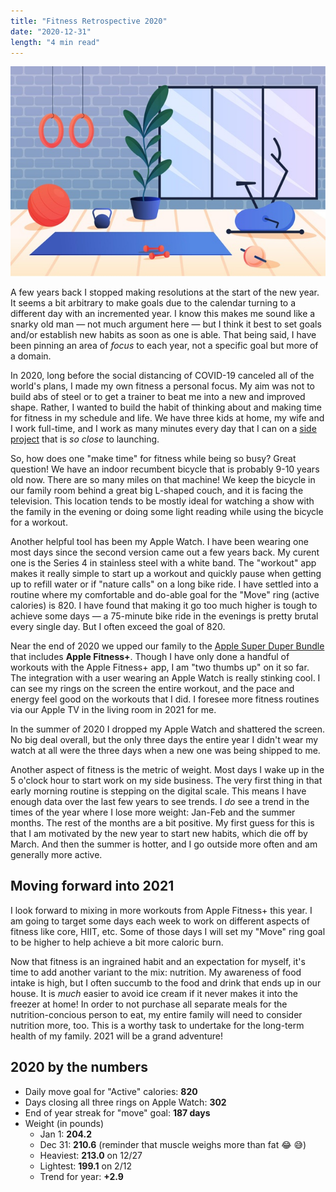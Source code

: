 ```yaml
---
title: "Fitness Retrospective 2020"
date: "2020-12-31"
length: "4 min read"
---
```


![home gym - image courtesy of freepik.com](./gradient-home-gym-with-different-elements.jpg)

A few years back I stopped making resolutions at the start of the new year. It seems a bit arbitrary to make goals due to the calendar turning to a different day with an incremented year. I know this makes me sound like a snarky old man — not much argument here — but I think it best to set goals and/or establish new habits as soon as one is able. That being said, I have been pinning an area of _focus_ to each year, not a specific goal but more of a domain.

In 2020, long before the social distancing of COVID-19 canceled all of the world's plans, I made my own fitness a personal focus. My aim was not to build abs of steel or to get a trainer to beat me into a new and improved shape. Rather, I wanted to build the habit of thinking about and making time for fitness in my schedule and life. We have three kids at home, my wife and I work full-time, and I work as many minutes every day that I can on a [side project](https://www.presto-assistant.com/) that is _so close_ to launching.

So, how does one "make time" for fitness while being so busy? Great question! We have an indoor recumbent bicycle that is probably 9-10 years old now. There are so many miles on that machine! We keep the bicycle in our family room behind a great big L-shaped couch, and it is facing the television. This location tends to be mostly ideal for watching a show with the family in the evening or doing some light reading while using the bicycle for a workout.

Another helpful tool has been my Apple Watch. I have been wearing one most days since the second version came out a few years back. My curent one is the Series 4 in stainless steel with a white band. The "workout" app makes it really simple to start up a workout and quickly pause when getting up to refill water or if "nature calls" on a long bike ride. I have settled into a routine where my comfortable and do-able goal for the "Move" ring (active calories) is 820. I have found that making it go too much higher is tough to achieve some days — a 75-minute bike ride in the evenings is pretty brutal every single day. But I often exceed the goal of 820.

Near the end of 2020 we upped our family to the [Apple Super Duper Bundle](https://www.apple.com/apple-one/) that includes **Apple Fitness+**. Though I have only done a handful of workouts with the Apple Fitness+ app, I am "two thumbs up" on it so far. The integration with a user wearing an Apple Watch is really stinking cool. I can see my rings on the screen the entire workout, and the pace and energy feel good on the workouts that I did. I foresee more fitness routines via our Apple TV in the living room in 2021 for me.

In the summer of 2020 I dropped my Apple Watch and shattered the screen. No big deal overall, but the only three days the entire year I didn't wear my watch at all were the three days when a new one was being shipped to me.

Another aspect of fitness is the metric of weight. Most days I wake up in the 5 o'clock hour to start work on my side business. The very first thing in that early morning routine is stepping on the digital scale. This means I have enough data over the last few years to see trends. I _do_ see a trend in the times of the year where I lose more weight: Jan-Feb and the summer months. The rest of the months are a bit positive. My first guess for this is that I am motivated by the new year to start new habits, which die off by March. And then the summer is hotter, and I go outside more often and am generally more active.

## Moving forward into 2021

I look forward to mixing in more workouts from Apple Fitness+ this year. I am going to target some days each week to work on different aspects of fitness like core, HIIT, etc. Some of those days I will set my "Move" ring goal to be higher to help achieve a bit more caloric burn.

Now that fitness is an ingrained habit and an expectation for myself, it's time to add another variant to the mix: nutrition. My awareness of food intake is high, but I often succumb to the food and drink that ends up in our house. It is _much_ easier to avoid ice cream if it never makes it into the freezer at home! In order to not purchase all separate meals for the nutrition-concious person to eat, my entire family will need to consider nutrition more, too. This is a worthy task to undertake for the long-term health of my family. 2021 will be a grand adventure!

## 2020 by the numbers

- Daily move goal for "Active" calories: **820**
- Days closing all three rings on Apple Watch: **302**
- End of year streak for "move" goal: **187 days**
- Weight (in pounds)
  - Jan 1: **204.2**
  - Dec 31: **210.6** (reminder that muscle weighs more than fat 😂 😅)
  - Heaviest: **213.0** on 12/27
  - Lightest: **199.1** on 2/12
  - Trend for year: **+2.9**
